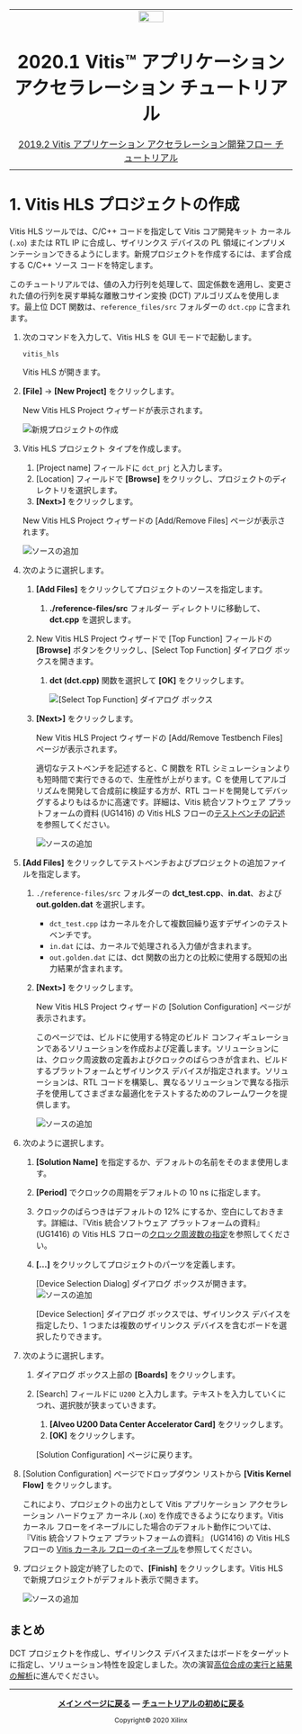 <table class="sphinxhide">
 <tr>
   <td align="center"><img src="https://www.xilinx.com/content/dam/xilinx/imgs/press/media-kits/corporate/xilinx-logo.png" width="30%"/><h1>2020.1 Vitis™ アプリケーション アクセラレーション チュートリアル</h1><a href="https://github.com/Xilinx/Vitis-Tutorials/branches/all">2019.2 Vitis アプリケーション アクセラレーション開発フロー チュートリアル</a></td>
 </tr>
 <tr>
 <td>
 </td>
 </tr>
</table>

# 1\. Vitis HLS プロジェクトの作成

Vitis HLS ツールでは、C/C++ コードを指定して Vitis コア開発キット カーネル (`.xo`) または RTL IP に合成し、ザイリンクス デバイスの PL 領域にインプリメンテーションできるようにします。新規プロジェクトを作成するには、まず合成する C/C++ ソース コードを特定します。

このチュートリアルでは、値の入力行列を処理して、固定係数を適用し、変更された値の行列を戻す単純な離散コサイン変換 (DCT) アルゴリズムを使用します。最上位 DCT 関数は、`reference_files/src` フォルダーの `dct.cpp` に含まれます。

1. 次のコマンドを入力して、Vitis HLS を GUI モードで起動します。

   `vitis_hls`

   Vitis HLS が開きます。

2. **\[File]** → **\[New Project]** をクリックします。

   New Vitis HLS Project ウィザードが表示されます。

   ![新規プロジェクトの作成](./images/create_project-new.png)

3. Vitis HLS プロジェクト タイプを作成します。

   1. \[Project name] フィールドに `dct_prj` と入力します。
   2. \[Location] フィールドで **\[Browse]** をクリックし、プロジェクトのディレクトリを選択します。
   3. **\[Next>]** をクリックします。

   New Vitis HLS Project ウィザードの \[Add/Remove Files] ページが表示されます。

   ![ソースの追加](./images/create_project-add_source.png)

4. 次のように選択します。

   1. **\[Add Files]** をクリックしてプロジェクトのソースを指定します。

      1. **./reference-files/src** フォルダー ディレクトリに移動して、**dct.cpp** を選択します。

   2. New Vitis HLS Project ウィザードで \[Top Function] フィールドの **\[Browse]** ボタンをクリックし、\[Select Top Function] ダイアログ ボックスを開きます。

      1. **dct (dct.cpp)** 関数を選択して **\[OK]** をクリックします。

         ![[Select Top Function] ダイアログ ボックス](./images/create_project-select_top_function.png)

   3. **\[Next>]** をクリックします。

      New Vitis HLS Project ウィザードの \[Add/Remove Testbench Files] ページが表示されます。

      適切なテストベンチを記述すると、C 関数を RTL シミュレーションよりも短時間で実行できるので、生産性が上がります。C を使用してアルゴリズムを開発して合成前に検証する方が、RTL コードを開発してデバッグするよりもはるかに高速です。詳細は、Vitis 統合ソフトウェア プラットフォームの資料 (UG1416) の Vitis HLS フローの[テストベンチの記述](https://japan.xilinx.com/html_docs/xilinx2020_1/vitis_doc/verifyingcodecsimulation.html#sav1584759936384)を参照してください。

      ![ソースの追加](./images/create_project-add_testbench.png)

5. **\[Add Files]** をクリックしてテストベンチおよびプロジェクトの追加ファイルを指定します。

   1. `./reference-files/src` フォルダーの **dct\_test.cpp**、**in.dat**、および **out.golden.dat** を選択します。

      * `dct_test.cpp` はカーネルを介して複数回繰り返すデザインのテストベンチです。
      * `in.dat` には、カーネルで処理される入力値が含まれます。
      * `out.golden.dat` には、dct 関数の出力との比較に使用する既知の出力結果が含まれます。

   2. **\[Next>]** をクリックします。

      New Vitis HLS Project ウィザードの \[Solution Configuration] ページが表示されます。

      このページでは、ビルドに使用する特定のビルド コンフィギュレーションであるソリューションを作成および定義します。ソリューションには、クロック周波数の定義およびクロックのばらつきが含まれ、ビルドするプラットフォームとザイリンクス デバイスが指定されます。ソリューションは、RTL コードを構築し、異なるソリューションで異なる指示子を使用してさまざまな最適化をテストするためのフレームワークを提供します。

      ![ソースの追加](./images/create_project-solution_config.png)

6. 次のように選択します。

   1. **\[Solution Name]** を指定するか、デフォルトの名前をそのまま使用します。

   2. **\[Period]** でクロックの周期をデフォルトの 10 ns に指定します。

   3. クロックのばらつきはデフォルトの 12% にするか、空白にしておきます。詳細は、『Vitis 統合ソフトウェア プラットフォームの資料』 (UG1416) の Vitis HLS フローの[クロック周波数の指定](https://japan.xilinx.com/cgi-bin/docs/rdoc?v=2020.1;t=vitis+doc;d=creatingnewvitishlsproject.html;a=ycw1585572210561)を参照してください。

   4. **\[...]** をクリックしてプロジェクトのパーツを定義します。

      \[Device Selection Dialog] ダイアログ ボックスが開きます。  
![ソースの追加](./images/create_project-select_part.png)

      \[Device Selection] ダイアログ ボックスでは、ザイリンクス デバイスを指定したり、1 つまたは複数のザイリンクス デバイスを含むボードを選択したりできます。

7. 次のように選択します。

   1. ダイアログ ボックス上部の **[Boards]** をクリックします。

   2. \[Search] フィールドに `U200` と入力します。テキストを入力していくにつれ、選択肢が狭まっていきます。

      1. **\[Alveo U200 Data Center Accelerator Card]** をクリックします。
      2. **\[OK]** をクリックします。

      \[Solution Configuration] ページに戻ります。

8. \[Solution Configuration] ページでドロップダウン リストから **\[Vitis Kernel Flow]** をクリックします。

   これにより、プロジェクトの出力として Vitis アプリケーション アクセラレーション ハードウェア カーネル (.xo) を作成できるようになります。Vitis カーネル フローをイネーブルにした場合のデフォルト動作については、『Vitis 統合ソフトウェア プラットフォームの資料』 (UG1416) の Vitis HLS フローの [Vitis カーネル フローのイネーブル](https://japan.xilinx.com/html_docs/xilinx2020_1/vitis_doc/creatingnewvitishlsproject.html#uiy1584905571731)を参照してください。

9. プロジェクト設定が終了したので、**\[Finish]** をクリックします。Vitis HLS で新規プロジェクトがデフォルト表示で開きます。

   ![ソースの追加](./images/create_project-default_perspective.png)

## まとめ

DCT プロジェクトを作成し、ザイリンクス デバイスまたはボードをターゲットに指定し、ソリューション特性を設定しました。次の演習[高位合成の実行と結果の解析](./synth_and_analysis.md)に進んでください。</br>

<hr/>
<p align="center" class="sphinxhide"><b><a href="../../README.md">メイン ページに戻る</a> &mdash; <a href="./README.md">チュートリアルの初めに戻る</a></b></p>
<p align="center" class="sphinxhide"><sup>Copyright&copy; 2020 Xilinx</sup></p>
